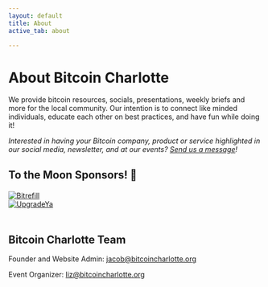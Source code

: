 ```yaml
---
layout: default
title: About
active_tab: about

---
```

# About Bitcoin Charlotte 

We provide bitcoin resources, socials, presentations, weekly briefs and more for the local community. Our intention is to connect like minded individuals, educate each other on best practices, and have fun while doing it!

<i>Interested in having your Bitcoin company, product or service highlighted in our social media, newsletter, and at our events? <a href="mailto:jacob@bitcoincharlotte.org?subject=To the Moon Bitcoin Charlotte Sponsorship">Send us a message</a>! </i>

## To the Moon Sponsors! &#128640;

<article style="margin:20px 0 50px">
<div class="row">
    <div class="col-7 col-md-6 col-lg-4 d-flex align-items-center">
        <a href="https://www.bitrefill.com/signup/?code=hrft8gzz"><img src="/assets/img/sponsors/bitrefilllogo.png" target="_blank" alt="Bitrefill" title="Bitrefill"/></a>
    </div>
    <div class="col-7 col-md-6 col-lg-4 d-flex align-items-center">
        <a href="http://upgradeya.com/"><img src="/assets/img/sponsors/upgradeya.png" target="_blank" alt="UpgradeYa" title="UpgradeYa"/></a>
    </div>
</div>
</article>


## Bitcoin Charlotte Team 


Founder and Website Admin: [jacob@bitcoincharlotte.org](mailto:jacob@bitcoincharlotte.org)

Event Organizer: [liz@bitcoincharlotte.org](mailto:liz@bitcoincharlotte.org)


